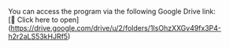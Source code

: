 You can access the program via the following Google Drive link:  
[🔗 Click here to open] (https://drive.google.com/drive/u/2/folders/1IsOhzXXGv49fx3P4-h2r2aLS53kHJRf5)
